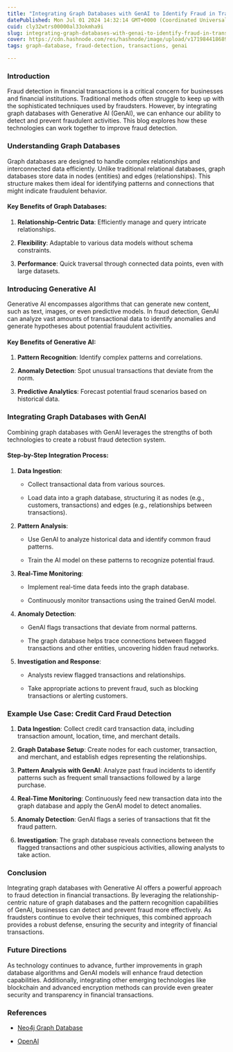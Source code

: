 ```yaml
---
title: "Integrating Graph Databases with GenAI to Identify Fraud in Transactions"
datePublished: Mon Jul 01 2024 14:32:14 GMT+0000 (Coordinated Universal Time)
cuid: cly32wtrs00000al33okmha9i
slug: integrating-graph-databases-with-genai-to-identify-fraud-in-transactions
cover: https://cdn.hashnode.com/res/hashnode/image/upload/v1719844186896/d296784f-da3b-4627-8d80-d4d629a63dba.png
tags: graph-database, fraud-detection, transactions, genai

---
```


### Introduction

Fraud detection in financial transactions is a critical concern for businesses and financial institutions. Traditional methods often struggle to keep up with the sophisticated techniques used by fraudsters. However, by integrating graph databases with Generative AI (GenAI), we can enhance our ability to detect and prevent fraudulent activities. This blog explores how these technologies can work together to improve fraud detection.

### Understanding Graph Databases

Graph databases are designed to handle complex relationships and interconnected data efficiently. Unlike traditional relational databases, graph databases store data in nodes (entities) and edges (relationships). This structure makes them ideal for identifying patterns and connections that might indicate fraudulent behavior.

#### Key Benefits of Graph Databases:

1. **Relationship-Centric Data**: Efficiently manage and query intricate relationships.
    
2. **Flexibility**: Adaptable to various data models without schema constraints.
    
3. **Performance**: Quick traversal through connected data points, even with large datasets.
    

### Introducing Generative AI

Generative AI encompasses algorithms that can generate new content, such as text, images, or even predictive models. In fraud detection, GenAI can analyze vast amounts of transactional data to identify anomalies and generate hypotheses about potential fraudulent activities.

#### Key Benefits of Generative AI:

1. **Pattern Recognition**: Identify complex patterns and correlations.
    
2. **Anomaly Detection**: Spot unusual transactions that deviate from the norm.
    
3. **Predictive Analytics**: Forecast potential fraud scenarios based on historical data.
    

### Integrating Graph Databases with GenAI

Combining graph databases with GenAI leverages the strengths of both technologies to create a robust fraud detection system.

#### Step-by-Step Integration Process:

1. **Data Ingestion**:
    
    * Collect transactional data from various sources.
        
    * Load data into a graph database, structuring it as nodes (e.g., customers, transactions) and edges (e.g., relationships between transactions).
        
2. **Pattern Analysis**:
    
    * Use GenAI to analyze historical data and identify common fraud patterns.
        
    * Train the AI model on these patterns to recognize potential fraud.
        
3. **Real-Time Monitoring**:
    
    * Implement real-time data feeds into the graph database.
        
    * Continuously monitor transactions using the trained GenAI model.
        
4. **Anomaly Detection**:
    
    * GenAI flags transactions that deviate from normal patterns.
        
    * The graph database helps trace connections between flagged transactions and other entities, uncovering hidden fraud networks.
        
5. **Investigation and Response**:
    
    * Analysts review flagged transactions and relationships.
        
    * Take appropriate actions to prevent fraud, such as blocking transactions or alerting customers.
        

### Example Use Case: Credit Card Fraud Detection

1. **Data Ingestion**: Collect credit card transaction data, including transaction amount, location, time, and merchant details.
    
2. **Graph Database Setup**: Create nodes for each customer, transaction, and merchant, and establish edges representing the relationships.
    
3. **Pattern Analysis with GenAI**: Analyze past fraud incidents to identify patterns such as frequent small transactions followed by a large purchase.
    
4. **Real-Time Monitoring**: Continuously feed new transaction data into the graph database and apply the GenAI model to detect anomalies.
    
5. **Anomaly Detection**: GenAI flags a series of transactions that fit the fraud pattern.
    
6. **Investigation**: The graph database reveals connections between the flagged transactions and other suspicious activities, allowing analysts to take action.
    

### Conclusion

Integrating graph databases with Generative AI offers a powerful approach to fraud detection in financial transactions. By leveraging the relationship-centric nature of graph databases and the pattern recognition capabilities of GenAI, businesses can detect and prevent fraud more effectively. As fraudsters continue to evolve their techniques, this combined approach provides a robust defense, ensuring the security and integrity of financial transactions.

### Future Directions

As technology continues to advance, further improvements in graph database algorithms and GenAI models will enhance fraud detection capabilities. Additionally, integrating other emerging technologies like blockchain and advanced encryption methods can provide even greater security and transparency in financial transactions.

### References

* [Neo4j Graph Database](https://neo4j.com/)
    
* [OpenAI](https://openai.com/)